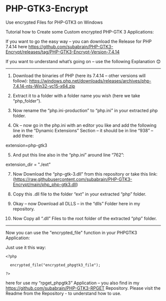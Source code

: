 # PHP-GTK3-Encrypt
Use encrypted Files for PHP-GTK3 on Windows

Tutorial how to Create some Custom encrypted PHP-GTK 3 Applications:

If you want to go the easy way – you can download the Release for PHP 7.4.14 here
 https://github.com/subabrain/PHP-GTK3-Encrypt/releases/tag/PHP-GTK3-Encrypt-Version-7.4.14

If you want to understand what’s going on – use the following Explanation 😊
___________________________________________________________________________
1.	Download the binaries of PHP (here its 7.4.14 – other versions will follow):
https://windows.php.net/downloads/releases/archives/php-7.4.14-nts-Win32-vc15-x64.zip
2.	Extract it to a folder with a folder name you wish (here we take “php_folder”).

3.	Now rename the “php.ini-production” to “php.ini” in your extracted php folder.

4.	Ok – now go in the php.ini with an editor you like and add the following line in the “Dynamic Extensions” Section – it should be in line “938” – add there:

extension=php-gtk3

5.	And put this line also in the “php.ini” around line “762”:
   
extension_dir = "./ext"

7.	Now Download the “php-gtk-3.dll” from this repository or take this link: (https://raw.githubusercontent.com/subabrain/PHP-GTK3-Encrypt/main/php_php-gtk3.dll)

8.	Copy this .dll file to the folder “ext” in your extracted “php” folder.

9.	Okay – now Download all DLLS – in the “dlls” Folder here in my repository.

10.	Now Copy all “.dll” Files to the root folder of the extracted “php” folder.

___________________________________________________________________________

Now you can use the "encrypted_file" function in your PHPGTK3 Application:

Just use it this way:

```
<?php

  encrypted_file("encrypted_phpgtk3_file");

?>
```

here for use my “rpget_phpgtk3” Application – you also find in my https://github.com/subabrain/PHP-GTK3-RPGET Repository.
Please visit the Readme from the Repository - to understand how to use.
